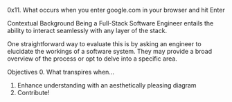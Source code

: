 0x11. What occurs when you enter google.com in your browser and hit Enter

Contextual Background
Being a Full-Stack Software Engineer entails the ability to interact seamlessly with any layer of the stack.

One straightforward way to evaluate this is by asking an engineer to elucidate the workings of a software system. They may provide a broad overview of the process or opt to delve into a specific area.

Objectives
0. What transpires when...
1. Enhance understanding with an aesthetically pleasing diagram
2. Contribute!
